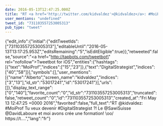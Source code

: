 ```yaml
---
date: 2016-05-13T12:47:25.000Z
title: "RT <a href='http://twitter.com/kidvaldez'>@kidvaldez</a>: #MoiProf Tu veux devenir #DigitalStrategist ?! Le <a href='http://twitter.com/SawiSuisse'>@SawiSuisse</a> <a href='http://twitter.com/DavidLaboure'>@DavidLaboure</a> et moi avons crée une formation! 🙌 https://t.…″"
user_mentions: "undefined"
tweet_id: "731103557253005313"
pub_type: "tweet"
---
```

{"edit_info":{"initial":{"editTweetIds":["731103557253005313"],"editableUntil":"2016-05-13T13:17:25.953Z","editsRemaining":"5","isEditEligible":true}},"retweeted":false,"source":"<a href=\"http://tapbots.com/tweetbot\" rel=\"nofollow\">Tweetbot for iΟS</a>","entities":{"hashtags":[{"text":"MoiProf","indices":["15","23"]},{"text":"DigitalStrategist","indices":["40","58"]}],"symbols":[],"user_mentions":[{"name":"Alberto","screen_name":"kidvaldez","indices":["3","13"],"id_str":"53017241","id":"53017241"}],"urls":[]},"display_text_range":["0","140"],"favorite_count":"0","id_str":"731103557253005313","truncated":false,"retweet_count":"0","id":"731103557253005313","created_at":"Fri May 13 12:47:25 +0000 2016","favorited":false,"full_text":"RT @kidvaldez: #MoiProf Tu veux devenir #DigitalStrategist ?! Le @SawiSuisse @DavidLaboure et moi avons crée une formation! \\oo/ https://t.…","lang":"fr"}
